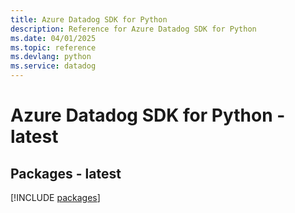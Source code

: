 ```yaml
---
title: Azure Datadog SDK for Python
description: Reference for Azure Datadog SDK for Python
ms.date: 04/01/2025
ms.topic: reference
ms.devlang: python
ms.service: datadog
---
```

# Azure Datadog SDK for Python - latest
## Packages - latest
[!INCLUDE [packages](datadog-index.md)]